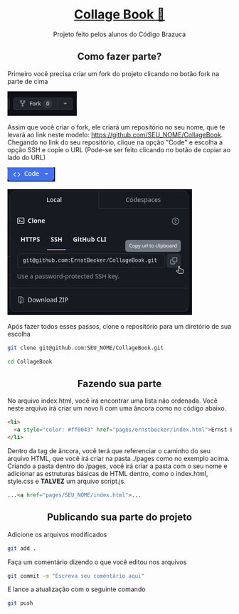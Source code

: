 <h1 align="center"><a href="https://collagebook.netlify.app/">Collage Book 📖</a></h1>
<p align="center">Projeto feito pelos alunos do Código Brazuca</p>

<h2 align="center">Como fazer parte?</h2>

Primeiro você precisa criar um fork do projeto clicando no botão fork na parte de cima

![image](imgs/forking.png)

Assim que você criar o fork, ele criará um repositório no seu nome, que te levará ao link neste modelo: https://github.com/SEU_NOME/CollageBook. Chegando no link  do seu repositório, clique na opção   "Code" e escolha a opção SSH e copie o URL (Pode-se ser feito clicando no botão de copiar ao lado do URL)

![image](imgs/code.png)

![image](imgs/ssh.png)

Após fazer todos esses passos, clone o repositório para um diretório de sua escolha
```bash
git clone git@github.com:SEU_NOME/CollageBook.git
```
```bash
cd CollageBook
```

<h2 align="center">Fazendo sua parte</h2>

No arquivo index.html, você irá encontrar uma lista não ordenada. Você neste arquivo irá criar um novo li com uma âncora como no código abaixo.

```html
<li>
  <a style="color: #ff0043" href="pages/ernstbecker/index.html">Ernst Becker</a>
</li>
```

Dentro da tag de âncora, você terá que referenciar o caminho do seu arquivo HTML, que você irá criar na pasta ./pages como no exemplo acima. Criando a pasta dentro do /pages, você irá criar a pasta com o seu nome e adicionar as estruturas básicas de HTML dentro, como o index.html, style.css e **TALVEZ** um arquivo script.js.

```html
...<a href="pages/SEU_NOME/index.html">...
```

<h2 align="center">Publicando sua parte do projeto</h2>

Adicione os arquivos modificados
```bash
git add .
```


Faça um comentário dizendo o que você editou nos arquivos
```bash
git commit -m "Escreva seu comentário aqui"
```

E lance a atualização com o seguinte comando
```bash
git push
```
